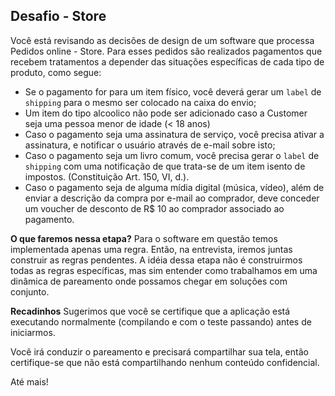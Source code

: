 ## Desafio - Store

Você está revisando as decisões de design de um software que processa Pedidos online - Store. Para esses pedidos são realizados pagamentos que recebem tratamentos a depender das situações específicas de cada tipo de produto, como segue:

- Se o pagamento for para um item físico, você deverá gerar um `label` de `shipping` para o mesmo ser colocado na caixa do envio;
- Um item do tipo alcoolico não pode ser adicionado caso a Customer seja uma pessoa menor de idade (< 18 anos)
- Caso o pagamento seja uma assinatura de serviço, você precisa ativar a assinatura, e notificar o usuário através de e-mail sobre isto;
- Caso o pagamento seja um livro comum, você precisa gerar o `label` de `shipping` com uma notificação de que trata-se de um item isento de impostos. (Constituição Art. 150, VI, d.).
- Caso o pagamento seja de alguma mídia digital (música, vídeo), além de enviar a descrição da compra por e-mail ao comprador, deve conceder um voucher de desconto de R\$ 10 ao comprador associado ao pagamento.

**O que faremos nessa etapa?**
Para o software em questão temos implementada apenas uma regra. Então, na entrevista, iremos juntas construir as regras pendentes. A idéia dessa etapa não é construirmos todas as regras específicas, mas sim entender como trabalhamos em uma dinâmica de pareamento onde possamos chegar em soluções com conjunto.

**Recadinhos**
Sugerimos que você se certifique que a aplicação está executando normalmente (compilando e com o teste passando) antes de iniciarmos.

Você irá conduzir o pareamento e precisará compartilhar sua tela, então certifique-se que não está compartilhando nenhum conteúdo confidencial.

Até mais!
